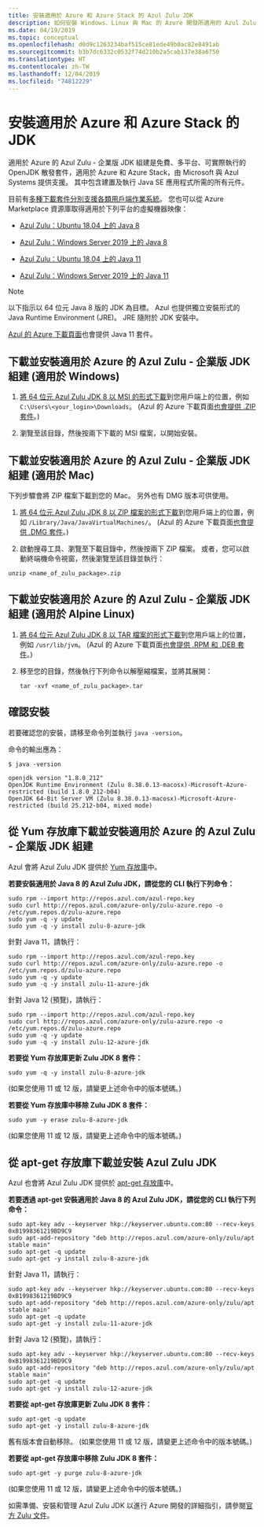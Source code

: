 ```yaml
---
title: 安裝適用於 Azure 和 Azure Stack 的 Azul Zulu JDK
description: 如何安裝 Windows、Linux 與 Mac 的 Azure 開發所適用的 Azul Zulu Java Development Kit (JDK)
ms.date: 04/19/2019
ms.topic: conceptual
ms.openlocfilehash: d0d9c1263234baf515ce81ede49b0ac82e8491ab
ms.sourcegitcommit: b3b7dc6332c0532f74d210b2a5cab137e38a6750
ms.translationtype: HT
ms.contentlocale: zh-TW
ms.lasthandoff: 12/04/2019
ms.locfileid: "74812229"
---
```

# <a name="install-the-jdk-for-azure-and-azure-stack"></a>安裝適用於 Azure 和 Azure Stack 的 JDK

適用於 Azure 的 Azul Zulu - 企業版 JDK 組建是免費、多平台、可實際執行的 OpenJDK 散發套件，適用於 Azure 和 Azure Stack，由 Microsoft 與 Azul Systems 提供支援。 其中包含建置及執行 Java SE 應用程式所需的所有元件。

目前有[多種下載套件分別支援各類用戶端作業系統](https://www.azul.com/downloads/azure-only/zulu/)。 您也可以從 Azure Marketplace 資源庫取得適用於下列平台的虛擬機器映像：

  * [Azul Zulu：Ubuntu 18.04 上的 Java 8](https://azuremarketplace.microsoft.com/marketplace/apps/azul.azul-zulu8-ubuntu-1804)
  * [Azul Zulu：Windows Server 2019 上的 Java 8](https://azuremarketplace.microsoft.com/marketplace/apps/azul.azul-zulu8-windows-2019)
  
  * [Azul Zulu：Ubuntu 18.04 上的 Java 11](https://azuremarketplace.microsoft.com/marketplace/apps/azul.azul-zulu11-ubuntu-1804)
  * [Azul Zulu：Windows Server 2019 上的 Java 11](https://azuremarketplace.microsoft.com/marketplace/apps/azul.azul-zulu11-windows-2019)


> [!NOTE]
> 以下指示以 64 位元 Java 8 版的 JDK 為目標。 Azul 也提供獨立安裝形式的 Java Runtime Environment (JRE)。 JRE 隨附於 JDK 安裝中。
>
>  [Azul 的 Azure 下載頁面](https://www.azul.com/downloads/azure-only/zulu/)也會提供 Java 11 套件。

## <a name="download-and-install-the-azul-zulu-for-azure---enterprise-edition-jdk-builds-for-windows"></a>下載並安裝適用於 Azure 的 Azul Zulu - 企業版 JDK 組建 (適用於 Windows) 

1. [將 64 位元 Azul Zulu JDK 8 以 MSI 的形式下載](https://repos.azul.com/azure-only/zulu/packages/zulu-11/11.0.3/zulu-11-azure-jdk_11.31.11-11.0.3-win_x64.msi)到您用戶端上的位置，例如 `C:\Users\<your_login>\Downloads`。 (Azul 的 Azure 下載頁面[也會提供 .ZIP 套件](https://www.azul.com/downloads/azure-only/zulu/)。)

2. 瀏覽至該目錄，然後按兩下下載的 MSI 檔案，以開始安裝。

## <a name="download-and-install-the-azul-zulu-for-azure---enterprise-edition-jdk-builds-for-mac"></a>下載並安裝適用於 Azure 的 Azul Zulu - 企業版 JDK 組建 (適用於 Mac) 

下列步驟會將 ZIP 檔案下載到您的 Mac。 另外也有 DMG 版本可供使用。

1. [將 64 位元 Azul Zulu JDK 8 以 ZIP 檔案的形式下載](https://repos.azul.com/azure-only/zulu/packages/zulu-11/11.0.3/zulu-11-azure-jdk_11.31.11-11.0.3-macosx_x64.zip)到您用戶端上的位置，例如 `/Library/Java/JavaVirtualMachines/`。 (Azul 的 Azure 下載頁面[也會提供 .DMG 套件](https://www.azul.com/downloads/azure-only/zulu/)。)

2. 啟動搜尋工具、瀏覽至下載目錄中，然後按兩下 ZIP 檔案。 或者，您可以啟動終端機命令視窗，然後瀏覽至該目錄並執行：

```cli
unzip <name_of_zulu_package>.zip
```

## <a name="download-and-install-the-azul-zulu-for-azure---enterprise-edition-jdk-builds-for-alpine-linux"></a>下載並安裝適用於 Azure 的 Azul Zulu - 企業版 JDK 組建 (適用於 Alpine Linux)

1. [將 64 位元 Azul Zulu JDK 8 以 TAR 檔案的形式下載](https://repos.azul.com/azure-only/zulu/packages/zulu-11/11.0.3/zulu-11-azure-jdk_11.31.11-11.0.3-linux_x64.tar.gz)到您用戶端上的位置，例如 `/usr/lib/jvm`。 (Azul 的 Azure 下載頁面[也會提供 .RPM 和 .DEB 套件](https://www.azul.com/downloads/azure-only/zulu/)。)

2. 移至您的目錄，然後執行下列命令以解壓縮檔案，並將其展開：

    ```cli
    tar -xvf <name_of_zulu_package>.tar
    ```

## <a name="confirm-your-installation"></a>確認安裝

若要確認您的安裝，請移至命令列並執行 `java -version`。

命令的輸出應為：

```cli
$ java -version

openjdk version "1.8.0_212"
OpenJDK Runtime Environment (Zulu 8.38.0.13-macosx)-Microsoft-Azure-restricted (build 1.8.0_212-b04)
OpenJDK 64-Bit Server VM (Zulu 8.38.0.13-macosx)-Microsoft-Azure-restricted (build 25.212-b04, mixed mode)

```

## <a name="download-and-install-the-azul-zulu-for-azure---enterprise-edition-jdks-from-a-yum-repository"></a>從 Yum 存放庫下載並安裝適用於 Azure 的 Azul Zulu - 企業版 JDK 組建

Azul 會將 Azul Zulu JDK 提供於 [Yum 存放庫](https://repos.azul.com/azure-only/zulu-azure.repo)中。

**若要安裝適用於 Java 8 的 Azul Zulu JDK，請從您的 CLI 執行下列命令：**

```cli
sudo rpm --import http://repos.azul.com/azul-repo.key
sudo curl http://repos.azul.com/azure-only/zulu-azure.repo -o /etc/yum.repos.d/zulu-azure.repo
sudo yum -q -y update
sudo yum -q -y install zulu-8-azure-jdk
```

針對 Java 11，請執行：

```cli
sudo rpm --import http://repos.azul.com/azul-repo.key
sudo curl http://repos.azul.com/azure-only/zulu-azure.repo -o /etc/yum.repos.d/zulu-azure.repo
sudo yum -q -y update
sudo yum -q -y install zulu-11-azure-jdk
```

針對 Java 12 (預覽)，請執行：

```cli
sudo rpm --import http://repos.azul.com/azul-repo.key
sudo curl http://repos.azul.com/azure-only/zulu-azure.repo -o /etc/yum.repos.d/zulu-azure.repo
sudo yum -q -y update
sudo yum -q -y install zulu-12-azure-jdk
```

**若要從 Yum 存放庫更新 Zulu JDK 8 套件：**

```cli
sudo yum -q -y install zulu-8-azure-jdk
```

(如果您使用 11 或 12 版，請變更上述命令中的版本號碼。)

**若要從 Yum 存放庫中移除 Zulu JDK 8 套件：**

```cli
sudo yum -y erase zulu-8-azure-jdk
```
(如果您使用 11 或 12 版，請變更上述命令中的版本號碼。)

## <a name="download-and-install-the-azul-zulu-jdks-from-an-apt-get-repository"></a>從 apt-get 存放庫下載並安裝 Azul Zulu JDK

Azul 也會將 Azul Zulu JDK 提供於 [apt-get 存放庫](https://repos.azul.com/azure-only/zulu/apt)中。

**若要透過 apt-get 安裝適用於 Java 8 的 Azul Zulu JDK，請從您的 CLI 執行下列命令：**

```cli
sudo apt-key adv --keyserver hkp://keyserver.ubuntu.com:80 --recv-keys 0xB1998361219BD9C9
sudo apt-add-repository "deb http://repos.azul.com/azure-only/zulu/apt stable main"
sudo apt-get -q update
sudo apt-get -y install zulu-8-azure-jdk
```

針對 Java 11，請執行：

```cli
sudo apt-key adv --keyserver hkp://keyserver.ubuntu.com:80 --recv-keys 0xB1998361219BD9C9
sudo apt-add-repository "deb http://repos.azul.com/azure-only/zulu/apt stable main"
sudo apt-get -q update
sudo apt-get -y install zulu-11-azure-jdk
```

針對 Java 12 (預覽)，請執行：

```cli
sudo apt-key adv --keyserver hkp://keyserver.ubuntu.com:80 --recv-keys 0xB1998361219BD9C9
sudo apt-add-repository "deb http://repos.azul.com/azure-only/zulu/apt stable main"
sudo apt-get -q update
sudo apt-get -y install zulu-12-azure-jdk
```

**若要從 apt-get 存放庫更新 Zulu JDK 8 套件：**

```cli
sudo apt-get -q update
sudo apt-get -y install zulu-8-azure-jdk
```

舊有版本會自動移除。
(如果您使用 11 或 12 版，請變更上述命令中的版本號碼。)

**若要從 apt-get 存放庫中移除 Zulu JDK 8 套件：**

```cli
sudo apt-get -y purge zulu-8-azure-jdk
```

(如果您使用 11 或 12 版，請變更上述命令中的版本號碼。)

如需準備、安裝和管理 Azul Zulu JDK 以進行 Azure 開發的詳細指引，請參閱[官方 Zulu 文件](https://docs.azul.com/zulu/zuludocs/index.htm)。

